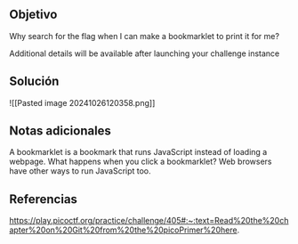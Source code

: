 
## Objetivo
Why search for the flag when I can make a bookmarklet to print it for me?

Additional details will be available after launching your challenge instance
## Solución

![[Pasted image 20241026120358.png]]
## Notas adicionales
A bookmarklet is a bookmark that runs JavaScript instead of loading a webpage.
What happens when you click a bookmarklet?
Web browsers have other ways to run JavaScript too.
## Referencias

https://play.picoctf.org/practice/challenge/405#:~:text=Read%20the%20chapter%20on%20Git%20from%20the%20picoPrimer%20here.
